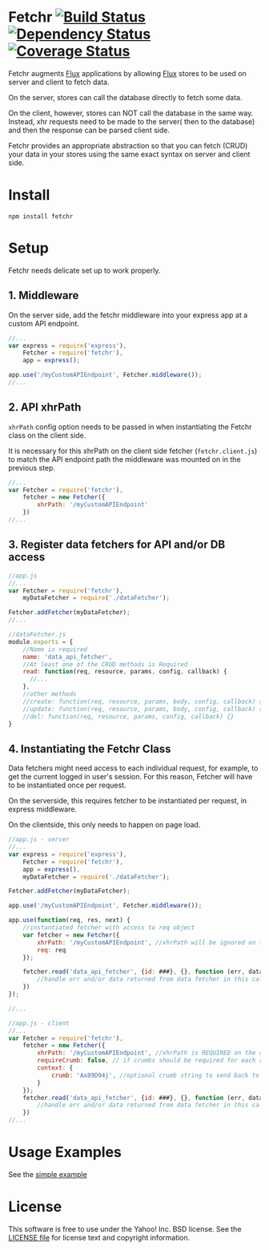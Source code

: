 # Fetchr [![Build Status](https://travis-ci.org/yahoo/fetchr.svg?branch=master)](https://travis-ci.org/yahoo/fetchr) [![Dependency Status](https://david-dm.org/yahoo/fetchr.svg)](https://david-dm.org/yahoo/fetchr) [![Coverage Status](https://coveralls.io/repos/yahoo/fetchr/badge.png?branch=master)](https://coveralls.io/r/yahoo/fetchr?branch=master) 

Fetchr augments [Flux][] applications by allowing [Flux][] stores to be used on server and client to fetch data.

On the server, stores can call the database directly to fetch some data.

On the client, however, stores can NOT call the database in the same way. Instead, xhr requests need to be made to the server( then to the database) and then the response can be parsed client side.

Fetchr provides an appropriate abstraction so that you can fetch (CRUD) your data in your stores using the same exact syntax on server and client side.

# Install

```
npm install fetchr
```

# Setup

Fetchr needs delicate set up to work properly.

## 1. Middleware

On the server side, add the fetchr middleware into your express app at a custom API endpoint.

```js
//...
var express = require('express'),
    Fetcher = require('fetchr'),
    app = express();

app.use('/myCustomAPIEndpoint', Fetcher.middleware());
//...
```

## 2. API xhrPath

`xhrPath` config option needs to be passed in when instantiating the Fetchr class on the client side.

It is necessary for this xhrPath on the client side fetcher (`fetchr.client.js`) to match the API endpoint path the middleware was mounted on in the previous step.
```js
//...
var Fetcher = require('fetchr'),
    fetcher = new Fetcher({
        xhrPath: '/myCustomAPIEndpoint'
    })
//...
```

## 3. Register data fetchers for API and/or DB access

```js
//app.js
//...
var Fetcher = require('fetchr'),
    myDataFetcher = require('./dataFetcher');

Fetcher.addFetcher(myDataFetcher);
//...
```

```js
//dataFetcher.js
module.exports = {
    //Name is required
    name: 'data_api_fetcher',
    //At least one of the CRUD methods is Required
    read: function(req, resource, params, config, callback) {
      //...
    },
    //other methods
    //create: function(req, resource, params, body, config, callback) {},
    //update: function(req, resource, params, body, config, callback) {},
    //del: function(req, resource, params, config, callback) {}
}

```

## 4. Instantiating the Fetchr Class

Data fetchers might need access to each individual request, for example, to get the current logged in user's session. For this reason, Fetcher will have to be instantiated once per request.

On the serverside, this requires fetcher to be instantiated per request, in express middleware.

On the clientside, this only needs to happen on page load.


```js
//app.js - server
//...
var express = require('express'),
    Fetcher = require('fetchr'),
    app = express(),
    myDataFetcher = require('./dataFetcher');

Fetcher.addFetcher(myDataFetcher);

app.use('/myCustomAPIEndpoint', Fetcher.middleware());

app.use(function(req, res, next) {
    //instantiated fetcher with access to req object
    var fetcher = new Fetcher({
        xhrPath: '/myCustomAPIEndpoint', //xhrPath will be ignored on the serverside fetcher instantiation
        req: req
    });

    fetcher.read('data_api_fetcher', {id: ###}, {}, function (err, data) {
        //handle err and/or data returned from data fetcher in this callback
    })
});

//...
```


```js
//app.js - client
//...
var Fetcher = require('fetchr'),
    fetcher = new Fetcher({
        xhrPath: '/myCustomAPIEndpoint', //xhrPath is REQUIRED on the clientside fetcher instantiation
        requireCrumb: false, // if crumbs should be required for each request, default: false
        context: {
            crumb: 'Ax89D94j', //optional crumb string to send back to server with each request. Validation should happen on server.
        }
    });
    fetcher.read('data_api_fetcher', {id: ###}, {}, function (err, data) {
        //handle err and/or data returned from data fetcher in this callback
    })
//...
```

# Usage Examples

See the [simple example](https://github.com/yahoo/fetchr/tree/master/examples/simple)

# License

This software is free to use under the Yahoo! Inc. BSD license.
See the [LICENSE file][] for license text and copyright information.

[LICENSE file]: https://github.com/yahoo/fetchr/blob/master/LICENSE.md

[Flux]: http://facebook.github.io/react/docs/flux-overview.html
